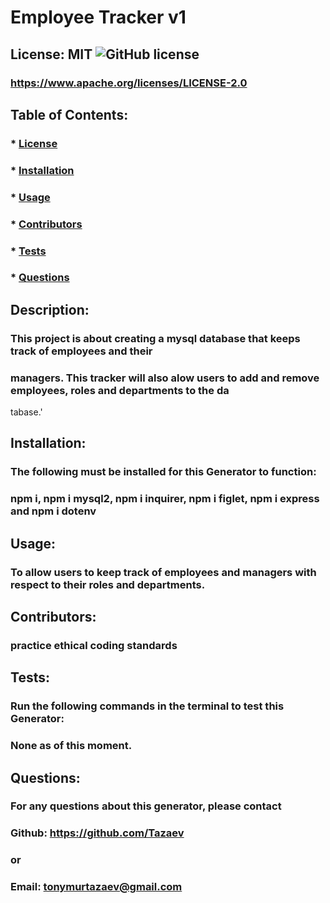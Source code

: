 
# Employee Tracker v1
## License: MIT ![GitHub license](https://img.shields.io/github/license/naereen/strapDown.js.svg)
### https://www.apache.org/licenses/LICENSE-2.0

## Table of Contents:
###  * [License](#license)
###  * [Installation](#installation)
###  * [Usage](#usage)
###  * [Contributors](#contributors)
###  * [Tests](#tests)
###  * [Questions](#questions)

## Description:
### This project is about creating a mysql database that keeps track of employees and their 
### managers. This tracker will also alow users to add and remove employees, roles and departments to the da
tabase.'

## Installation:
### The following must be installed for this Generator to function:
### npm i, npm i mysql2, npm i inquirer, npm i figlet, npm i express and npm i dotenv

## Usage:
### To allow users to keep track of employees and managers with respect to their roles and departments.

## Contributors:
### practice ethical coding standards

## Tests:
### Run the following commands in the terminal to test this Generator:
### None as of this moment.

## Questions:
### For any questions about this generator, please contact
### Github: https://github.com/Tazaev
### or
### Email: tonymurtazaev@gmail.com
